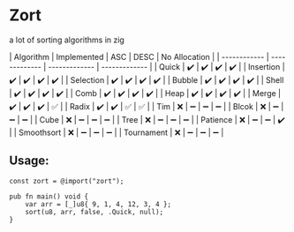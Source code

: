 # Zort

a lot of sorting algorithms in zig

| Algorithm | Implemented | ASC | DESC | No Allocation |
| ------------ | ------------- | ------------- | ------------- |
| Quick | :heavy_check_mark: | :heavy_check_mark: | :heavy_check_mark: | :heavy_check_mark: |
| Insertion | :heavy_check_mark: | :heavy_check_mark: | :heavy_check_mark: | :heavy_check_mark: |
| Selection | :heavy_check_mark: | :heavy_check_mark: | :heavy_check_mark: | :heavy_check_mark: |
| Bubble | :heavy_check_mark: | :heavy_check_mark: | :heavy_check_mark: | :heavy_check_mark: |
| Shell | :heavy_check_mark: | :heavy_check_mark: | :heavy_check_mark: | :heavy_check_mark: |
| Comb | :heavy_check_mark: | :heavy_check_mark: | :heavy_check_mark: | :heavy_check_mark: |
| Heap | :heavy_check_mark: | :heavy_check_mark: | :heavy_check_mark: | :heavy_check_mark: |
| Merge | :heavy_check_mark: | :heavy_check_mark: | :heavy_check_mark: | :white_check_mark: |
| Radix | :heavy_check_mark: | :heavy_check_mark: | :white_check_mark: | :white_check_mark: |
| Tim | :x: | :heavy_minus_sign: | :heavy_minus_sign: | :heavy_minus_sign: |
| Blcok | :x: | :heavy_minus_sign: | :heavy_minus_sign: | :heavy_minus_sign: |
| Cube | :x: | :heavy_minus_sign: | :heavy_minus_sign: | :heavy_minus_sign: |
| Tree | :x: | :heavy_minus_sign: | :heavy_minus_sign: | :heavy_minus_sign: |
| Patience | :x: | :heavy_minus_sign: | :heavy_minus_sign: | :heavy_check_mark: |
| Smoothsort | :x: | :heavy_minus_sign: | :heavy_minus_sign: | :heavy_minus_sign: |
| Tournament | :x: | :heavy_minus_sign: | :heavy_minus_sign: | :heavy_minus_sign: |

## Usage:
```zig
const zort = @import("zort");

pub fn main() void {
    var arr = [_]u8{ 9, 1, 4, 12, 3, 4 };
    sort(u8, arr, false, .Quick, null);
}
```